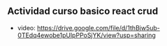 ## Actividad curso basico react crud

- video: https://drive.google.com/file/d/1thBjw5ub-0TEdq4ewobe1pUlpPPoSjYK/view?usp=sharing

